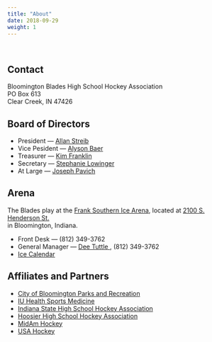 ```yaml
---
title: "About"
date: 2018-09-29
weight: 1
---
```


<div class="sponsorcontainer">
  <a id="about-a1" href="#"><img id="about-s1" class="image sponsor"></a>
  <a id="about-a2" href="#"><img id="about-s2" class="image sponsor"></a>
</div>

Contact
-------
Bloomington Blades High School Hockey Association  
PO Box 613  
Clear Creek, IN 47426

Board of Directors
------------------
* President &mdash; [Allan Streib <span class="icon fa-envelope-o"></span>](mailto:astreib@bloomingtonblades.com)
* Vice Pesident &mdash; [Alyson Baer <span class="icon fa-envelope-o"></span>](mailto:alysonebaer@gmail.com)
* Treasurer &mdash; [Kim Franklin <span class="icon fa-envelope-o"></span>](mailto:kafranklin4@gmail.com)
* Secretary &mdash; [Stephanie Lowinger <span class="icon fa-envelope-o"></span>](mailto:stephanielowinger@gmail.com)
* At Large &mdash; [Joseph Pavich <span class="icon fa-envelope-o"></span>](mailto:jpavich1@iuhealth.org)

Arena
-----
The Blades play at the [Frank Southern Ice Arena][rink], located at
[2100 S. Henderson St. <span class="icon fa-map-marker"></span>][map]  
in Bloomington, Indiana.

- Front Desk &mdash; (812) 349-3762
- General Manager &mdash; [Dee Tuttle <span class="icon fa-envelope-o"></span>][dee], (812) 349-3762  
- [Ice Calendar <span class="icon fa-calendar"></span>][rinkcal]

Affiliates and Partners
-----------------------

* [City of Bloomington Parks and Recreation][parks]
* [IU Health Sports Medicine][iuhealth]
* [Indiana State High School Hockey Association][ishsha]
* [Hoosier High School Hockey Association][hhsha]
* [MidAm Hockey][midam]
* [USA Hockey][usa]


[rink]: https://bloomington.in.gov/parks/facilities/frank-southern
[dee]: mailto:tuttled@bloomington.in.gov
[map]: https://www.google.com/maps/place/2100+S+Henderson+St,+Bloomington,+IN+47401/@39.1412293,-86.529133,17z/data=!3m1!4b1!4m5!3m4!1s0x886c66590dd701f1:0x2c4224b76654f9a2!8m2!3d39.1412252!4d-86.526939
[rinkcal]: https://calendar.google.com/calendar/embed?src=bloomington.in.gov_v7slvuin2lg2uajqbna2hbkts0@group.calendar.google.com&ctz=America/New_York
[parks]: https://bloomington.in.gov/parks
[iuhealth]: http://iuhealth.org/sports-medicine/
[ishsha]: http://www.ishsha.com
[hhsha]: http://www.ishsha.com/page/show/2687141-hoosier-championship
[midam]: http://www.midamhockey.com/
[usa]: http://www.usahockey.com/
